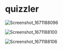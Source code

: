 # quizzler
![Screenshot_1671188096](https://user-images.githubusercontent.com/65503195/208093170-b4602406-5ecf-4b80-90f2-e47741c8e44b.png)


![Screenshot_1671188100](https://user-images.githubusercontent.com/65503195/208093184-38d0ce7b-5c1d-4a98-9683-349991557625.png)


![Screenshot_1671188106](https://user-images.githubusercontent.com/65503195/208093188-37e4e0a6-79e6-425d-b349-cb013c281dc2.png)
